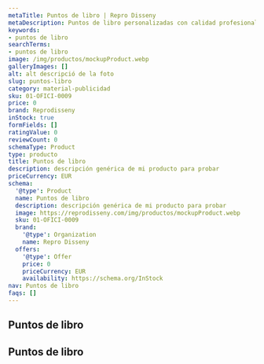```yaml
---
metaTitle: Puntos de libro | Repro Disseny
metaDescription: Puntos de libro personalizadas con calidad profesional en Cataluña.
keywords:
- puntos de libro
searchTerms:
- puntos de libro
image: /img/productos/mockupProduct.webp
galleryImages: []
alt: alt descripció de la foto
slug: puntos-libro
category: material-publicidad
sku: 01-OFICI-0009
price: 0
brand: Reprodisseny
inStock: true
formFields: []
ratingValue: 0
reviewCount: 0
schemaType: Product
type: producto
title: Puntos de libro
description: descripción genérica de mi producto para probar
priceCurrency: EUR
schema:
  '@type': Product
  name: Puntos de libro
  description: descripción genérica de mi producto para probar
  image: https://reprodisseny.com/img/productos/mockupProduct.webp
  sku: 01-OFICI-0009
  brand:
    '@type': Organization
    name: Repro Disseny
  offers:
    '@type': Offer
    price: 0
    priceCurrency: EUR
    availability: https://schema.org/InStock
nav: Puntos de libro
faqs: []
---
```


## Puntos de libro

## Puntos de libro
